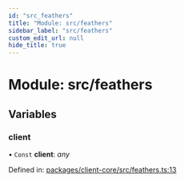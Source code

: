```yaml
---
id: "src_feathers"
title: "Module: src/feathers"
sidebar_label: "src/feathers"
custom_edit_url: null
hide_title: true
---
```


# Module: src/feathers

## Variables

### client

• `Const` **client**: *any*

Defined in: [packages/client-core/src/feathers.ts:13](https://github.com/xr3ngine/xr3ngine/blob/716a06460/packages/client-core/src/feathers.ts#L13)
